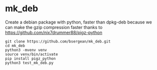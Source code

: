 # mk_deb

Create a debian package with python, faster than dpkg-deb because we can make the gzip compression faster thanks to https://github.com/nix7drummer88/pigz-python

```
git clone https://github.com/bsergean/mk_deb.git
cd mk_deb
python3 -mvenv venv
source venv/bin/activate
pip install pigz_python
python3 test_mk_deb.py
```
